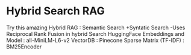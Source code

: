 # Hybrid Search RAG
Try this amazing Hybrid RAG : Semantic Search +Syntatic Search 
-Uses Reciprocal Rank Fusion in hybrid Search 
HuggingFace Embeddings and Model : all-MiniLM-L6-v2
VectorDB : Pinecone
Sparse Matrix (TF-IDF) : BM25Encoder
